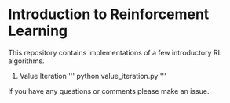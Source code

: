 # Introduction to Reinforcement Learning

This repository contains implementations of a few introductory RL algorithms.

1. Value Iteration 
'''
python value_iteration.py
'''

If you have any questions or comments please make an issue.
